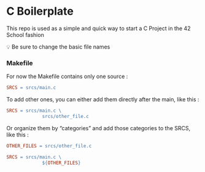 # C Boilerplate

This repo is used as a simple and quick way to start a C Project in the 42 School fashion

<aside>
💡 Be sure to change the basic file names

</aside>

### Makefile

For now the Makefile contains only one source :

```makefile
SRCS = srcs/main.c
```

To add other ones, you can either add them directly after the main, like this :

```makefile
SRCS = srcs/main.c \
			 srcs/other_file.c
```

Or organize them by “categories” and add those categories to the SRCS, like this :

```makefile
OTHER_FILES = srcs/other_file.c

SRCS = srcs/main.c \
			 ${OTHER_FILES}
```
